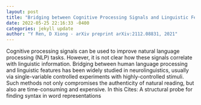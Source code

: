 ```yaml
--- 
layout: post 
title: "Bridging between Cognitive Processing Signals and Linguistic Features via a Unified Attentional Network" 
date: 2022-05-25 22:16:33 -0400 
categories: jekyll update 
author: "Y Ren, D Xiong - arXiv preprint arXiv:2112.08831, 2021" 
--- 
```

Cognitive processing signals can be used to improve natural language processing (NLP) tasks. However, it is not clear how these signals correlate with linguistic information. Bridging between human language processing and linguistic features has been widely studied in neurolinguistics, usually via single-variable controlled experiments with highly-controlled stimuli. Such methods not only compromises the authenticity of natural reading, but also are time-consuming and expensive. In this Cites: A structural probe for finding syntax in word representations
